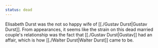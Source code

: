 ```yaml
---
status: dead
---
```


Elisabeth Durst was the not so happy wife of [[./Gustav Durst|Gustav Durst]]. From appearances, it seems like the strain on this dead married couple's relationship was the fact that [[./Gustav Durst|Gustav]] had an affair, which is how [[./Walter Durst|Walter Durst]] came to be.